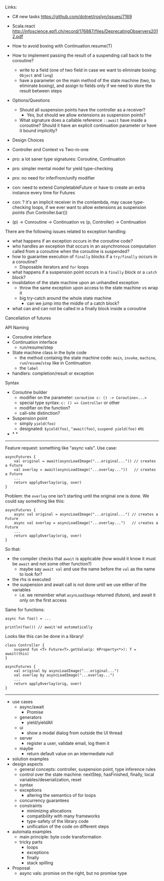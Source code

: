 Links:
* C# new tasks https://github.com/dotnet/roslyn/issues/7169
* Scala.react http://infoscience.epfl.ch/record/176887/files/DeprecatingObservers2012.pdf

* How to avoid boxing with Continuation.resume(T)

* How to implement passing the result of a suspending call back to the coroutine?
  * write to a field (one of two field in case we want to eliminate boxing: `Object` and `long`)
  * have a parameter on the main method of the state machine (two, to eliminate boxing), and assign to fields only 
    if we need to store the result between steps 

* Options/Questions
  * Should all suspension points have the controller as a receiver?
    * Yes, but should we allow extensions as suspension points?
  * What signature does a callable reference `::await` have inside a coroutine? 
    Should it have an explicit continuation parameter or have it bound implicitly?


* Design Choices
 * Controller and Context vs Two-in-one
  * pro: a lot saner type signatures: Coroutine<Ctx>, Continuation<P>
  * pro: simpler mental model for yield type-checking
  * pro: no need for inferFrom/unify modifier
  * con: need to extend CompletableFuture or have to create an extra instance every time for Futures
  * con: ? it's an implicit receiver in the comlambda, may cause type-checking loops, if we ever want to allow 
    extensions as suspension points (fun Controller<out Number>.bar())
 * (p) -> Conroutine -> Continuation vs (p, Controller) -> Continuation  
 

There are the following issues related to exception handling:
 * what happens if an exception occurs in the coroutine code?
 * who handles an exception that occurs in an asynchronous computation called from a coroutine when the coroutine is 
   suspended?
 * how to guarantee execution of `finally` blocks if a `try/finally` occurs in a coroutine?
   * Disposable iterators and `for` loops 
 * what happens if a suspension point occurs in a `finally` block or a `catch` block?
 * invalidation of the state machine upon an unhandled exception
   * throw the same exception upon access to the state machine vs wrap it
   * big try-catch around the whole state machine
     * can we jump into the middle of a catch block?
 * what can and can not be called in a finally block inside a coroutine 


Cancellation of futures

API Naming

* Coroutine interface
* Continuation interface
  * run/resume/step
* State machine class in the byte code
  * the method containig the state machine code: `main`, `invoke`, `machine`, `run`/`resume`/`step` like in Continuation 
  * the `label`
* handlers: completion/result or exception

Syntax

* Coroutine builder
  * modifier on the parameter: `coroutine c: () -> Coroutine<...>`
  * special type syntax: `c: () => Controller` or other
  * modifier on the function?
  * call-site distinction?
* Suspension point
  * simply `yield(foo)`
  * designated: `$yield(foo)`, `^await(foo)`, `suspend yield(foo)` etc
* <inferFrom T>
  * <context T>
  * <unify T>
  
  
--------------  
Feature request: something like "async vals". Use case:
  
```
asyncFutures {
    val original = await(asyncLoadImage("...original...")) // creates a Future
    val overlay = await(asyncLoadImage("...overlay..."))   // creates a Future
    ...
    return applyOverlay(orig, over)
}
```
Problem: the `overlay` one isn't starting until the original one is done. We could say something like this:
  
```
asyncFutures {
    async val original = asyncLoadImage("...original...") // creates a Future
    async val overlay = asyncLoadImage("...overlay...")   // creates a Future
    ...
    return applyOverlay(orig, over)
}
```  
So that:
- the compiler checks that `await` is applicable (how would it know it must be `await` and not some other function?)
  - maybe say `await val` and use the name before the `val` as the name to look for?
- the rhs is executed
- the suspension and await call is not done until we use either of the variables
  - i.e. we remember what `asynLoadImage` returned (future), and await it only on the first access
  
Same for functions:

```
async fun foo() = ...

println(foo()) // await'ed automatically
```


Looks like this can be done in a library!

```
class Controller {
    suspend fun <T> Future<T>.getValue(p: KProperty<*>): T = await(this)
}

asyncFutures {
    val original by asyncLoadImage("...original...")
    val overlay by asyncLoadImage("...overlay...")
    ...
    return applyOverlay(orig, over)
}
```
--------   
  
  
  * use cases
    * async/await
      * Promise
    * generators
      * yield/yieldAll
    * ui
      * show a modal dialog from outside the UI thread
    * server
      * register a user, validate email, log them it
    * maybe
      * return default value on an intermediate null    
  * solution examples
  * design aspects
    * general concepts: controller, suspension point, type inference rules
    * control over the state machine: nextStep, hasFinished, finally, local variables/deserialization, reset 
    * syntax  
    * exceptions
      * altering the semantics of for loops
    * concurrency guarantees
    * constraints
      * minimizing allocations
      * compatibility with many frameworks
      * type-safety of the library code
      * unification of the code on different steps
  * automata examples
    * main principle: byte code transformation
    * tricky parts
      * loops
      * exceptions
      * finally
      * stack spilling
  * Proposal
    * async vals: promise on the right, but no promise type
    
    